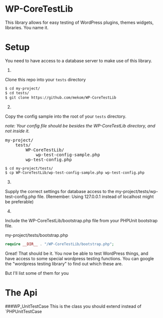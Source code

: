 # WP-CoreTestLib

This library allows for easy testing of WordPress plugins, themes
widgets, libraries. You name it.

# Setup
You need to have access to a database server to make use of this library.

1.
Clone this repo into your `tests` directory

```bash
$ cd my-project/
$ cd tests/
$ git clone https://github.com/mekom/WP-CoreTestLib
``` 

2.
Copy the config sample into the root of your `tests` directory.

*note: Your config file should be besides the WP-CoreTestLib directory, and not inside it.*

<pre>
my-project/
    tests/
        WP-CoreTestLib/
            wp-test-config-sample.php
        wp-test-config.php
</pre>

```bash
$ cd my-project/tests/
$ cp WP-CoreTestLib/wp-test-config-sample.php wp-test-config.php
```

3.
Supply the correct settings for database access to the my-project/tests/wp-test-config.php file. (Remember: Using 127.0.0.1 instead of localhost might be preferable)

4.
Include the WP-CoreTestLib/bootstrap.php file from your PHPUnit bootstrap file.

my-project/tests/bootstrap.php

```php
require __DIR__ . "/WP-CoreTestLib/bootstrap.php";
```


Great! That should be it. You now be able to test WordPress things, and have access to some special wordpress testing functions. You can google the "wordpress testing library" to find out which these are.

But I'll list some of them for you

# The Api

###WP_UnitTestCase
This is the class you should extend instead of `PHPUnitTestCase